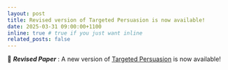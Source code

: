 ```yaml
---
layout: post
title: Revised version of Targeted Persuasion is now available!
date: 2025-03-31 09:00:00+1100
inline: true # true if you just want inline
related_posts: false
---
```


🔄 **_Revised Paper_** : A new version of [Targeted Persuasion](/projects/targeted_persuasion) is now available!
